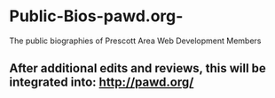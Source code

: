 # Public-Bios-pawd.org-
The public biographies of Prescott Area Web Development Members

## After additional edits and reviews, this will be integrated into: http://pawd.org/
